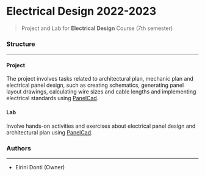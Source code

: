 # Electrical Design 2022-2023
> Project and Lab for **Electrical Design** Course (7th semester)

### Structure
---
#### Project

The project involves tasks related to architectural plan, mechanic plan and electrical panel design, such as creating schematics, generating panel layout drawings, calculating wire sizes and cable lengths and implementing electrical standards using [PanelCad](https://www.ti-soft.com/el/products/software/electricalinst). 
    
#### Lab

Involve hands-on activities and exercises about electrical panel design and architectural plan using [PanelCad](https://www.ti-soft.com/el/products/software/electricalinst). 

### Authors
---

- Eirini Donti (Owner)

<!-- ### License
--- -->
